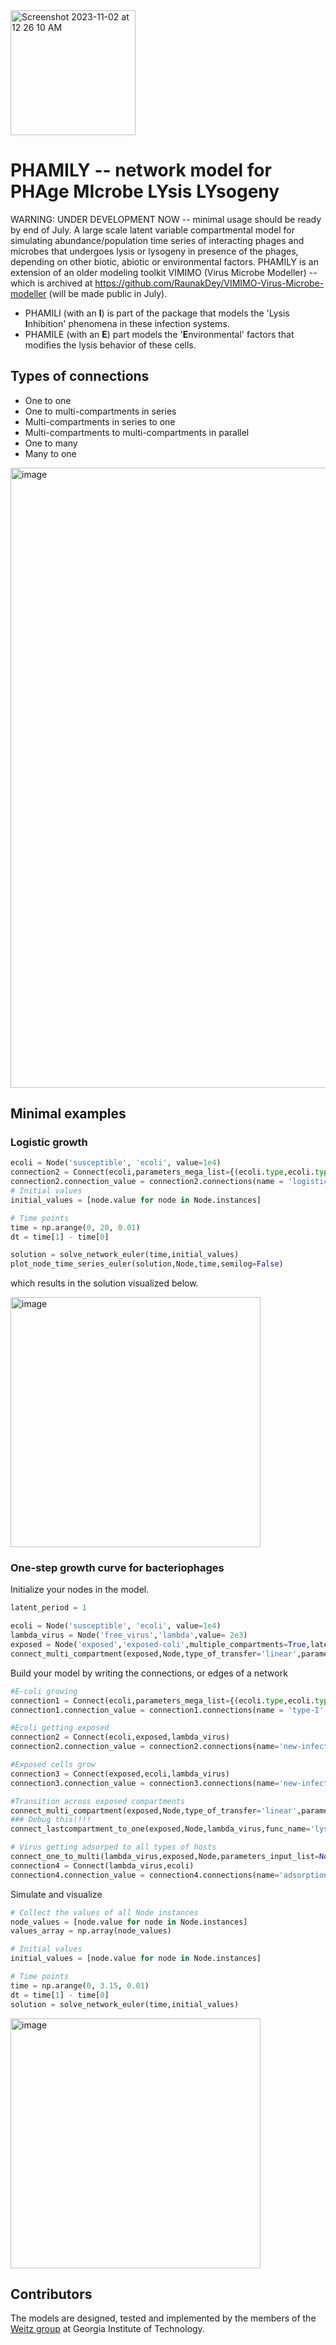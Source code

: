 <img width="200" alt="Screenshot 2023-11-02 at 12 26 10 AM" src="https://github.com/RaunakDey/phamily/assets/39820997/604edc2a-8750-4086-b4f2-b5a031176691">


# PHAMILY -- network model for PHAge MIcrobe LYsis LYsogeny
WARNING: UNDER DEVELOPMENT NOW -- minimal usage should be ready by end of July.
A large scale latent variable compartmental model for simulating abundance/population time series of interacting phages and microbes that undergoes lysis or lysogeny in presence of the phages, depending on other biotic, abiotic or environmental factors. PHAMILY is an extension of an older modeling toolkit VIMIMO (Virus Microbe Modeller) -- which is archived at https://github.com/RaunakDey/VIMIMO-Virus-Microbe-modeller (will be made public in July).

* PHAMILI (with an **I**) is part of the package that models the 'Lysis **I**nhibition' phenomena in these infection systems.
* PHAMILE (with an **E**) part models the '**E**nvironmental' factors that modifies the lysis behavior of these cells.

## Types of connections
* One to one
* One to multi-compartments in series
* Multi-compartments in series to one
* Multi-compartments to multi-compartments in parallel
* One to many
* Many to one

<img width="992" alt="image" src="https://github.com/RaunakDey/phamily/assets/39820997/3fab7dd8-0aa7-490b-bf2a-7ada92b06a6b">

## Minimal examples

### Logistic growth

```python
ecoli = Node('susceptible', 'ecoli', value=1e4)
connection2 = Connect(ecoli,parameters_mega_list={(ecoli.type,ecoli.type):{'carrying_cap' : 70000,'growth_rate' : 0.3}})
connection2.connection_value = connection2.connections(name = 'logistic-growth')
# Initial values
initial_values = [node.value for node in Node.instances]

# Time points
time = np.arange(0, 20, 0.01)
dt = time[1] - time[0]

solution = solve_network_euler(time,initial_values)
plot_node_time_series_euler(solution,Node,time,semilog=False)


```
which results in the solution visualized below.

<img width="400" alt="image" src="https://github.com/RaunakDey/phamily/assets/39820997/44a2f67e-6d66-46c5-bdd6-4d862e22009d">

### One-step growth curve for bacteriophages

Initialize your nodes in the model.

```python
latent_period = 1

ecoli = Node('susceptible', 'ecoli', value=1e4)
lambda_virus = Node('free_virus','lambda',value= 2e3)
exposed = Node('exposed','exposed-coli',multiple_compartments=True,latent=True,value = 0,number_of_latent_variables=10)
connect_multi_compartment(exposed,Node,type_of_transfer='linear',parameters_input_list = None)

```

Build your model by writing the connections, or edges of a network

```python
#E-coli growing
connection1 = Connect(ecoli,parameters_mega_list={(ecoli.type,ecoli.type):{'growth_rate':1, 'linear_model_mult_constant': 1}})
connection1.connection_value = connection1.connections(name = 'type-I' )

#Ecoli getting exposed
connection2 = Connect(ecoli,exposed,lambda_virus)
connection2.connection_value = connection2.connections(name='new-infection')

#Exposed cells grow
connection3 = Connect(exposed,ecoli,lambda_virus)
connection3.connection_value = connection3.connections(name='new-infection')

#Transition across exposed compartments
connect_multi_compartment(exposed,Node,type_of_transfer='linear',parameters_input_list = None)
### Debug this!!!!
connect_lastcompartment_to_one(exposed,Node,lambda_virus,func_name='lysis')

# Virus getting adsorped to all types of hosts
connect_one_to_multi(lambda_virus,exposed,Node,parameters_input_list=None,func_name='adsorption')
connection4 = Connect(lambda_virus,ecoli)
connection4.connection_value = connection4.connections(name='adsorption')

```
Simulate and visualize

```python
# Collect the values of all Node instances
node_values = [node.value for node in Node.instances]
values_array = np.array(node_values)

# Initial values
initial_values = [node.value for node in Node.instances]

# Time points
time = np.arange(0, 3.15, 0.01)
dt = time[1] - time[0]
solution = solve_network_euler(time,initial_values)
```
<img width="400" alt="image" src="https://github.com/RaunakDey/phamily/assets/39820997/09579321-fa05-43b3-b446-9c970e814f9a">


## Contributors

The models are designed, tested and implemented by the members of the [Weitz group](https://weitzgroup.biosci.gatech.edu) at Georgia Institute of Technology. 





 
